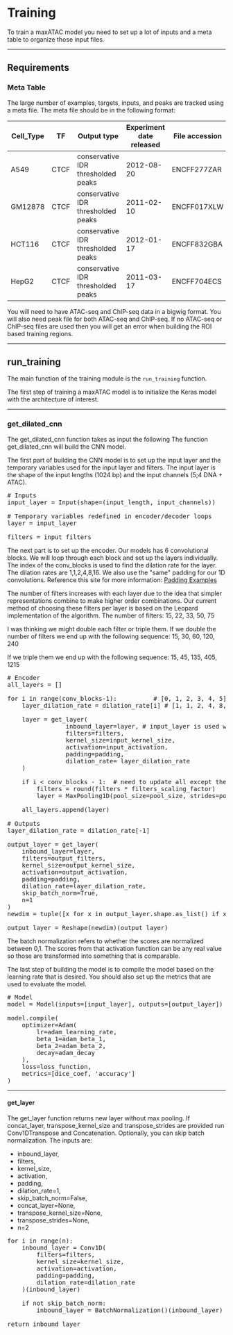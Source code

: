 # Training

To train a maxATAC model you need to set up a lot of inputs and a meta table to organize those input files.

___

## Requirements

### Meta Table

The large number of examples, targets, inputs, and peaks are tracked using a meta file. The meta file should be in the following format: 

| Cell_Type | TF   | Output type                        | Experiment date released | File accession | priority | CHIP_Peaks                                                                               | ATAC_Peaks                                                                                   | ATAC_Signal_File                                                                                      | Binding_File                                                                            | Peak_Counts | tuple      | Train_Test_Label |
|-----------|------|------------------------------------|--------------------------|----------------|----------|------------------------------------------------------------------------------------------|----------------------------------------------------------------------------------------------|-------------------------------------------------------------------------------------------------------|-----------------------------------------------------------------------------------------|-------------|------------|------------------|
| A549      | CTCF | conservative IDR thresholded peaks | 2012-08-20               | ENCFF277ZAR    | 1        | /Users/caz3so/scratch/maxATAC/data/20201215_ENCODE_refined_CHIP_rename/A549__CTCF.bed    | /Users/caz3so/scratch/20201127_maxATAC_refined_samples/ATAC/cell_type_peaks/A549_ATAC.bed    | /Users/caz3so/scratch/20201127_maxATAC_refined_samples/ATAC/cell_type_average/A549_RPM_minmax01.bw    | /Users/caz3so/scratch/maxATAC/data/20201215_ENCODE_refined_CHIP_rename/A549__CTCF.bw    | 36415       | CTCF_36415 | Train            |
| GM12878   | CTCF | conservative IDR thresholded peaks | 2011-02-10               | ENCFF017XLW    | 1        | /Users/caz3so/scratch/maxATAC/data/20201215_ENCODE_refined_CHIP_rename/GM12878__CTCF.bed | /Users/caz3so/scratch/20201127_maxATAC_refined_samples/ATAC/cell_type_peaks/GM12878_ATAC.bed | /Users/caz3so/scratch/20201127_maxATAC_refined_samples/ATAC/cell_type_average/GM12878_RPM_minmax01.bw | /Users/caz3so/scratch/maxATAC/data/20201215_ENCODE_refined_CHIP_rename/GM12878__CTCF.bw | 39892       | CTCF_39892 | Train            |
| HCT116    | CTCF | conservative IDR thresholded peaks | 2012-01-17               | ENCFF832GBA    | 1        | /Users/caz3so/scratch/maxATAC/data/20201215_ENCODE_refined_CHIP_rename/HCT116__CTCF.bed  | /Users/caz3so/scratch/20201127_maxATAC_refined_samples/ATAC/cell_type_peaks/HCT116_ATAC.bed  | /Users/caz3so/scratch/20201127_maxATAC_refined_samples/ATAC/cell_type_average/HCT116_RPM_minmax01.bw  | /Users/caz3so/scratch/maxATAC/data/20201215_ENCODE_refined_CHIP_rename/HCT116__CTCF.bw  | 49964       | CTCF_49964 | Train            |
| HepG2     | CTCF | conservative IDR thresholded peaks | 2011-03-17               | ENCFF704ECS    | 1        | /Users/caz3so/scratch/maxATAC/data/20201215_ENCODE_refined_CHIP_rename/HepG2__CTCF.bed   | /Users/caz3so/scratch/20201127_maxATAC_refined_samples/ATAC/cell_type_peaks/HepG2_ATAC.bed   | /Users/caz3so/scratch/20201127_maxATAC_refined_samples/ATAC/cell_type_average/HepG2_RPM_minmax01.bw   | /Users/caz3so/scratch/maxATAC/data/20201215_ENCODE_refined_CHIP_rename/HepG2__CTCF.bw   | 44930       | CTCF_44930 | Train            |



You will need to have ATAC-seq and ChIP-seq data in a bigwig format. You will also need peak file for both ATAC-seq and ChIP-seq. If no ATAC-seq or ChIP-seq files are used then you will get an error when building the ROI based training regions. 

___

## run_training

The main function of the training module is the `run_training` function.

The first step of training a maxATAC model is to initialize the Keras model with the architecture of interest. 


___

### get_dilated_cnn

The get_dilated_cnn function takes as input the following 
The function get_dilated_cnn will build the CNN model.

The first part of building the CNN model is to set up the input layer and the temporary variables used for the input layer and filters. The input layer is the shape of the input lengths (1024 bp) and the input channels (5;4 DNA + ATAC).

<pre>
# Inputs
input_layer = Input(shape=(input_length, input_channels))

# Temporary variables redefined in encoder/decoder loops
layer = input_layer  

filters = input_filters  
</pre>

The next part is to set up the encoder. Our models has 6 convolutional blocks. We will loop through each block and set up the layers individually. The index of the conv_blocks is used to find the dilation rate for the layer. 
The dilation rates are 1,1,2,4,8,16. We also use the "same" padding for our 1D convolutions. Reference this site for more information: [Padding Examples](https://www.machinecurve.com/index.php/2020/02/07/what-is-padding-in-a-neural-network/)

The number of filters increases with each layer due to the idea that simpler representations combine to make higher order combinations. Our current method of choosing these filters per layer is based on the Leopard implementation of the algorithm. 
The number of filters: 15, 22, 33, 50, 75

I was thinking we might double each filter or triple them. If we double the number of filters we end up with the following sequence:
15, 30, 60, 120, 240

If we triple them we end up with the following sequence:
15, 45, 135, 405, 1215

<pre>
# Encoder
all_layers = []

for i in range(conv_blocks-1):          # [0, 1, 2, 3, 4, 5]
    layer_dilation_rate = dilation_rate[i] # [1, 1, 2, 4, 8, 16]
    
    layer = get_layer(
                inbound_layer=layer, # input_layer is used wo MaxPooling1D
                filters=filters,
                kernel_size=input_kernel_size,
                activation=input_activation,
                padding=padding,
                dilation_rate= layer_dilation_rate
    )

    if i < conv_blocks - 1:  # need to update all except the last layers
        filters = round(filters * filters_scaling_factor)
        layer = MaxPooling1D(pool_size=pool_size, strides=pool_size)(layer)
    
    all_layers.append(layer)

# Outputs
layer_dilation_rate = dilation_rate[-1]

output_layer = get_layer(
    inbound_layer=layer,
    filters=output_filters,
    kernel_size=output_kernel_size,
    activation=output_activation,
    padding=padding,
    dilation_rate=layer_dilation_rate,
    skip_batch_norm=True,
    n=1
)
newdim = tuple([x for x in output_layer.shape.as_list() if x != 1 and x is not None])

output_layer = Reshape(newdim)(output_layer)
</pre>

The batch normalization refers to whether the scores are normalized between 0,1. The scores from that activation function can be any real value so those are transformed into something that is comparable.

The last step of building the model is to compile the model based on the learning rate that is desired. You should also set up the metrics that are used to evaluate the model. 
<pre>
# Model
model = Model(inputs=[input_layer], outputs=[output_layer])

model.compile(
    optimizer=Adam(
        lr=adam_learning_rate,
        beta_1=adam_beta_1,
        beta_2=adam_beta_2,
        decay=adam_decay
    ),
    loss=loss_function,
    metrics=[dice_coef, 'accuracy']
)
</pre>

___

#### get_layer

The get_layer function returns new layer without max pooling. If concat_layer, transpose_kernel_size and transpose_strides are provided run Conv1DTranspose and Concatenation. Optionally, you can skip batch normalization. The inputs are:

* inbound_layer,
* filters,
* kernel_size,
* activation,
* padding,
* dilation_rate=1,
* skip_batch_norm=False,
* concat_layer=None,
* transpose_kernel_size=None,
* transpose_strides=None,
* n=2

<pre>
for i in range(n):
    inbound_layer = Conv1D(
        filters=filters,
        kernel_size=kernel_size,
        activation=activation,
        padding=padding,
        dilation_rate=dilation_rate
    )(inbound_layer)

    if not skip_batch_norm:
        inbound_layer = BatchNormalization()(inbound_layer)

return inbound_layer
</pre>

